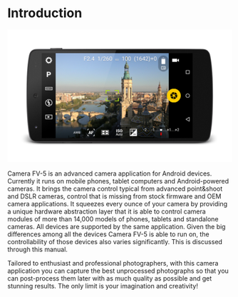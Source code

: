 # Introduction

![Camera FV-5](images/camera-general.png)

Camera FV-5 is an advanced camera application for Android devices. Currently it runs on mobile phones, tablet computers and Android-powered cameras. It brings the camera control typical from advanced point&shoot and DSLR cameras, control that is missing from stock firmware and OEM camera applications. It squeezes every ounce of your camera by providing a unique hardware abstraction layer that it is able to control camera modules of more than 14,000 models of phones, tablets and standalone cameras. All devices are supported by the same application. Given the big differences among all the devices Camera FV-5 is able to run on, the controllability of those devices also varies significantly. This is discussed through this manual.

Tailored to enthusiast and professional photographers, with this camera application you can capture the best unprocessed photographs so that you can post-process them later with as much quality as possible and get stunning results. The only limit is your imagination and creativity!